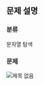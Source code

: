 ## 문제 설명

### 분류
문자열 탐색

### 문제

![제목 없음](https://user-images.githubusercontent.com/69149030/165088574-123fde2f-965e-4ad4-9628-f5e2bb83fdcf.png)
